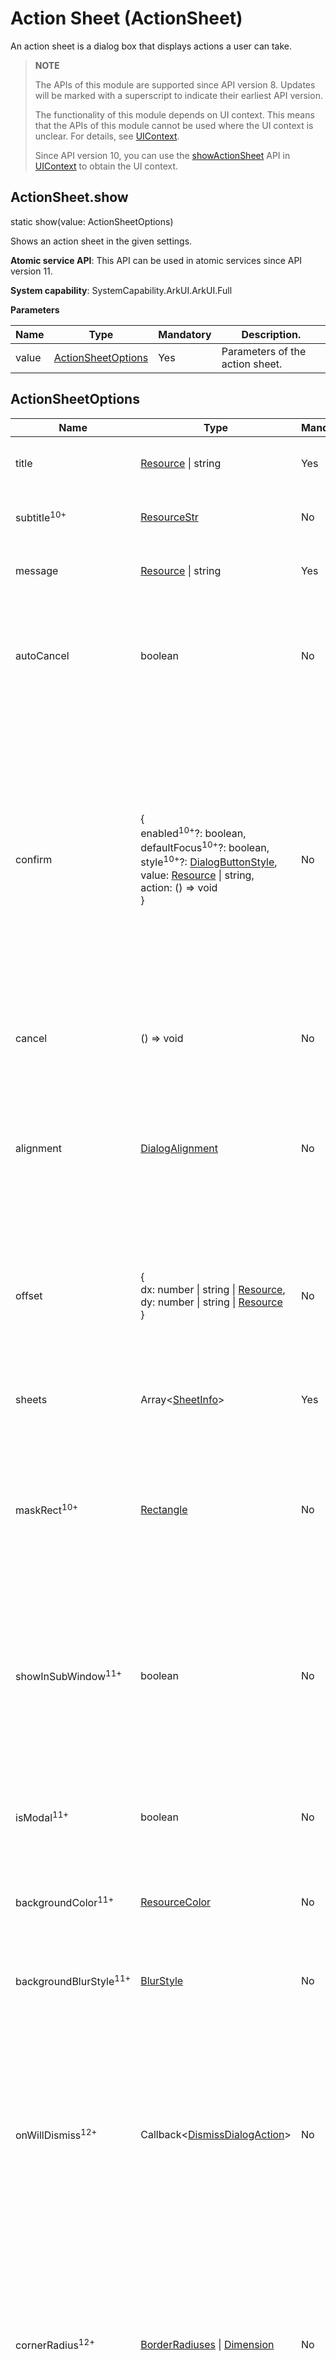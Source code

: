 # Action Sheet (ActionSheet)

An action sheet is a dialog box that displays actions a user can take.

>  **NOTE**
>
>  The APIs of this module are supported since API version 8. Updates will be marked with a superscript to indicate their earliest API version.
>
> The functionality of this module depends on UI context. This means that the APIs of this module cannot be used where the UI context is unclear. For details, see [UIContext](../js-apis-arkui-UIContext.md#uicontext).
>
> Since API version 10, you can use the [showActionSheet](../js-apis-arkui-UIContext.md#showactionsheet) API in [UIContext](../js-apis-arkui-UIContext.md#uicontext) to obtain the UI context.

## ActionSheet.show

static show(value: ActionSheetOptions)

Shows an action sheet in the given settings.

**Atomic service API**: This API can be used in atomic services since API version 11.

**System capability**: SystemCapability.ArkUI.ArkUI.Full

**Parameters**

| Name| Type                                             | Mandatory| Description.                    |
| ------ | ------------------------------------------------- | ---- | ------------------------ |
| value  | [ActionSheetOptions](#actionsheetoptions) | Yes  | Parameters of the action sheet.|

## ActionSheetOptions

| Name     | Type                   | Mandatory | Description                         |
| ---------- | -------------------------- | ------- | ----------------------------- |
| title      | [Resource](ts-types.md#resource) \| string | Yes    |  Title of the dialog box.<br>**Atomic service API**: This API can be used in atomic services since API version 11.|
| subtitle<sup>10+</sup> | [ResourceStr](ts-types.md#resourcestr) | No| Subtitle of the dialog box.<br>**Atomic service API**: This API can be used in atomic services since API version 11.|
| message    | [Resource](ts-types.md#resource) \| string | Yes    | Content of the dialog box.<br>**Atomic service API**: This API can be used in atomic services since API version 11. |
| autoCancel | boolean                           | No    | Whether to close the dialog box when the overlay is clicked.<br>Default value: **true**<br>The value **true** means to close the dialog box when the overlay is clicked, and **false** means the opposite.<br>**Atomic service API**: This API can be used in atomic services since API version 11.|
| confirm    | {<br>enabled<sup>10+</sup>?: boolean,<br>defaultFocus<sup>10+</sup>?: boolean,<br>style<sup>10+</sup>?: [DialogButtonStyle](#dialogbuttonstyle10),<br>value: [Resource](ts-types.md#resource) \| string,<br>action: () =&gt; void<br>} | No | Information about the confirm button. When the dialog box has focus and the **Tab** key is not pressed for sequential focus navigation, the button responds to the **Enter** key by default.<br>**enabled**: whether the button responds to clicks. The value **true** means that the button responds to clicks, and **false** means the opposite.<br>Default value: **true**<br>**defaultFocus**: whether the button is the default focus. The value **true** means that the button is the default focus, and **false** means the opposite.<br>Default value: **false**<br>**style**: button style.<br>Default value: **DialogButtonStyle.DEFAULT**<br>**value**: button text.<br>**action**: callback upon button clicking.<br>**Atomic service API**: This API can be used in atomic services since API version 11.|
| cancel     | () =&gt; void           | No    | Callback invoked when the dialog box is closed after the overlay is clicked.<br>**Atomic service API**: This API can be used in atomic services since API version 11. |
| alignment  | [DialogAlignment](ts-methods-alert-dialog-box.md#dialogalignment) | No    |  Alignment mode of the dialog box in the vertical direction.<br>Default value: **DialogAlignment.Bottom**<br>**Atomic service API**: This API can be used in atomic services since API version 11.<br>**NOTE**<br>If **showInSubWindow** is set to **true** in **UIExtension**, the dialog box is aligned with the host window based on **UIExtension**.|
| offset     | {<br>dx: number \| string \| [Resource](ts-types.md#resource),<br>dy: number \| string \| [Resource](ts-types.md#resource)<br>} | No     | Offset of the dialog box relative to the alignment position.<br>Default value:<br>1. When alignment is set to **Top**, **TopStart**, or **TopEnd**: {dx: 0,dy: "40vp"}<br>2. When **alignment** is set to any other value: {dx: 0,dy: "-40vp"}<br>**Atomic service API**: This API can be used in atomic services since API version 11.|
| sheets     | Array&lt;[SheetInfo](#sheetinfo)&gt; | Yes      | Options in the dialog box. Each option supports the image, text, and callback.<br>**Atomic service API**: This API can be used in atomic services since API version 11.|
| maskRect<sup>10+</sup> | [Rectangle](ts-methods-alert-dialog-box.md#rectangle8) | No    | Mask area of the dialog box. Events outside the mask area are transparently transmitted, and events within the mask area are not.<br>Default value: **{ x: 0, y: 0, width: '100%', height: '100%' }**<br>**NOTE**<br>**maskRect** does not take effect when **showInSubWindow** is set to **true**.<br>**Atomic service API**: This API can be used in atomic services since API version 12.|
| showInSubWindow<sup>11+</sup> | boolean | No| Whether to show the dialog box in a sub-window when the dialog box needs to be displayed outside the main window.<br>Default value: **false**<br>**NOTE**<br>A dialog box whose **showInSubWindow** attribute is **true** cannot trigger the display of another dialog box whose **showInSubWindow** attribute is also **true**.<br>**Atomic service API**: This API can be used in atomic services since API version 12.|
| isModal<sup>11+</sup> | boolean | No| Whether the dialog box is a modal. A modal dialog box has a mask applied, while a non-modal dialog box does not.<br>Default value: **true**<br>**Atomic service API**: This API can be used in atomic services since API version 12.|
| backgroundColor<sup>11+</sup> | [ResourceColor](ts-types.md#resourcecolor)  | No| Background color of the dialog box.<br>Default value: **Color.Transparent**<br>**Atomic service API**: This API can be used in atomic services since API version 12.|
| backgroundBlurStyle<sup>11+</sup> | [BlurStyle](ts-appendix-enums.md#blurstyle9) | No| Background blur style of the dialog box.<br>Default value: **BlurStyle.COMPONENT_ULTRA_THICK**<br>**Atomic service API**: This API can be used in atomic services since API version 12.|
| onWillDismiss<sup>12+</sup> | Callback<[DismissDialogAction](ts-methods-alert-dialog-box.md#dismissdialogaction12)> | No| Callback for interactive closure of the dialog box.<br>**NOTE**<br>1. If this callback is registered, the dialog box will not be closed immediately after the user touches the mask or the Back button, presses the Esc key, or swipes left or right on the screen. The **reason** parameter in the callback is used to determine whether the dialog box can be closed. The reason returned by the component does not support the value **CLOSE_BUTTON**.<br>2. In the **onWillDismiss** callback, another **onWillDismiss** callback is not allowed.|
| cornerRadius<sup>12+</sup> | [BorderRadiuses](ts-types.md#borderradiuses9) \| [Dimension](ts-types.md#dimension10)  | No| Radius of the rounded corners of the background.<br>You can set separate radiuses for the four rounded corners.<br>Default value: **{ topLeft: '32vp', topRight: '32vp', bottomLeft: '32vp', bottomRight: '32vp' }**<br> The radius of the rounded corners is subject to the component size. Its maximum value is half of the component width or height. If the value is negative, the default value is used.<br> When set to a percentage, the value defines the radius as a percentage of the parent component's width or height.|
| borderWidth<sup>12+</sup> | [Dimension](ts-types.md#dimension10) \| [EdgeWidths](ts-types.md#edgewidths9)  | No| Border width of the dialog box.<br>You can set the width for all four sides or set separate widths for individual sides.<br>Default value: **0**<br> When set to a percentage, the value defines the border width as a percentage of the parent dialog box's width.<br>If the left and right borders are greater than its width, or the top and bottom borders are greater than its height, the dialog box may not display as expected.|
| borderColor<sup>12+</sup> | [ResourceColor](ts-types.md#resourcecolor) \| [EdgeColors](ts-types.md#edgecolors9)  | No| Border color of the dialog box.<br>Default value: **Color.Black**<br> **borderColor** must be used with **borderWidth** in pairs.|
| borderStyle<sup>12+</sup> | [BorderStyle](ts-appendix-enums.md#borderstyle) \| [EdgeStyles](ts-types.md#edgestyles9)  | No| Border style of the dialog box.<br>Default value: **BorderStyle.Solid**<br> **borderStyle** must be used with **borderWidth** in pairs.|
| width<sup>12+</sup> | [Dimension](ts-types.md#dimension10)   | No| Width of the dialog box.<br>**NOTE**<br>- Default maximum width of the dialog box: 400 vp<br>- When this parameter is set to a percentage, the reference width of the dialog box is the width of the window where the dialog box is located. You can decrease or increase the width as needed.|
| height<sup>12+</sup> | [Dimension](ts-types.md#dimension10)   | No| Height of the dialog box.<br>**NOTE**<br>- Default maximum height of the dialog box: 0.9 x (Window height – Safe area)<br>- When this parameter is set to a percentage, the reference height of the dialog box is the height of the window where the dialog box is located minus the safe area. You can decrease or increase the height as needed.|
| shadow<sup>12+</sup> | [ShadowOptions](ts-universal-attributes-image-effect.md#shadowoptions) \| [ShadowStyle](ts-universal-attributes-image-effect.md#shadowstyle10)   | No| Shadow of the dialog box.<br> Default value on 2-in-1 devices: **ShadowStyle.OUTER_FLOATING_MD** when the dialog box is focused and **ShadowStyle.OUTER_FLOATING_SM** otherwise|
| transition<sup>12+</sup> | [TransitionEffect](ts-transition-animation-component.md#transitioneffect10) | No| Transition effect for the entrance and exit of the dialog box.<br>**NOTE**<br>1. If this parameter is not set, the default effect is used.<br>2. Touching the Back button during the entrance animation pauses the entrance animation and starts the exit animation. The final effect is one obtained after the curves of the entrance and exit animations are combined.<br>3. Touching the Back button during the exit animation does not affect the animation playback. Touching the Back button again closes the application.|
## SheetInfo

**Atomic service API**: This API can be used in atomic services since API version 11.

| Name| Type                                                    | Mandatory| Description         |
| ------ | ------------------------------------------------------------ | ---- | ----------------- |
| title  | string \| [Resource](ts-types.md#resource) | Yes  | Sheet text.      |
| icon   | string \| [Resource](ts-types.md#resource) | No  | Sheet icon. By default, no icon is displayed.    |
| action | ()=&gt;void                                          | Yes  | Callback when the sheet is selected.|

## DialogButtonStyle<sup>10+</sup>

**Atomic service API**: This API can be used in atomic services since API version 11.

| Name     | Description.                             |
| --------- | --------------------------------- |
| DEFAULT   | Blue text on white background (black background under the dark theme).|
| HIGHLIGHT | White text on blue background.                       |

## Example

### Example 1

```ts
@Entry
@Component
struct ActionSheetExample {
  build() {
    Flex({ direction: FlexDirection.Column, alignItems: ItemAlign.Center, justifyContent: FlexAlign.Center }) {
      Button('Click to Show ActionSheet')
        .onClick(() => {
          ActionSheet.show({
            title: 'ActionSheet title',
            subtitle: 'ActionSheet subtitle',
            message: 'message',
            autoCancel: true,
            confirm: {
              defaultFocus: true,
              value: 'Confirm button',
              action: () => {
                console.log('Get Alert Dialog handled')
              }
            },
            cancel: () => {
              console.log('actionSheet canceled')
            },
              onWillDismiss:(dismissDialogAction: DismissDialogAction)=> {
                console.info("reason=" + JSON.stringify(dismissDialogAction.reason))
                console.log("dialog onWillDismiss")
                if (dismissDialogAction.reason == DismissReason.PRESS_BACK) {
                  dismissDialogAction.dismiss()
                }
                if (dismissDialogAction.reason == DismissReason.TOUCH_OUTSIDE) {
                  dismissDialogAction.dismiss()
                }
              },
            alignment: DialogAlignment.Bottom,
            offset: { dx: 0, dy: -10 },
            sheets: [
              {
                title: 'apples',
                action: () => {
                  console.log('apples')
                }
              },
              {
                title: 'bananas',
                action: () => {
                  console.log('bananas')
                }
              },
              {
                title: 'pears',
                action: () => {
                  console.log('pears')
                }
              }
            ]
          })
        })
    }.width('100%')
    .height('100%')
  }
}
```

![en-us_image_action](figures/en-us_image_action.gif)

### Example 2

```ts
@Entry
@Component
struct ActionSheetExample {
  build() {
    Flex({ direction: FlexDirection.Column, alignItems: ItemAlign.Center, justifyContent: FlexAlign.Center }) {
      Button('Click to Show ActionSheet')
        .onClick(() => {
          ActionSheet.show({
            title: 'ActionSheet title',
            subtitle: 'ActionSheet subtitle',
            message: 'message',
            autoCancel: true,
            showInSubWindow: true,
            isModal: true,
            confirm: {
              defaultFocus: true,
              value: 'Confirm button',
              action: () => {
                console.log('Get Alert Dialog handled')
              }
            },
            cancel: () => {
              console.log('actionSheet canceled')
            },
              onWillDismiss:(dismissDialogAction: DismissDialogAction)=> {
                console.info("reason=" + JSON.stringify(dismissDialogAction.reason))
                console.log("dialog onWillDismiss")
                if (dismissDialogAction.reason == DismissReason.PRESS_BACK) {
                  dismissDialogAction.dismiss()
                }
                if (dismissDialogAction.reason == DismissReason.TOUCH_OUTSIDE) {
                  dismissDialogAction.dismiss()
                }
              },
            alignment: DialogAlignment.Center,
            offset: { dx: 0, dy: -10 },
            sheets: [
              {
                title: 'apples',
                action: () => {
                  console.log('apples')
                }
              },
              {
                title: 'bananas',
                action: () => {
                  console.log('bananas')
                }
              },
              {
                title: 'pears',
                action: () => {
                  console.log('pears')
                }
              }
            ]
          })
        })
    }.width('100%')
    .height('100%')
  }
}
```

![en-us_image_action_showinsubwindow](figures/en-us_image_action_showinsubwindow.jpg)

### Example 3
This example sets a 3s entrance animation and a 100 ms exit animation for the action sheet.
```ts
import router from '@ohos.router';
@Entry
@Component
struct ActionSheetExample {
  build() {
    Column({ space: 5 }) {
      Button('ActionSheet Set Duration')
        .onClick(() => {
            ActionSheet.show({
              title: 'ActionSheet 1',
              message: 'Set Animation Duration open 3 second, close 100 ms',
              autoCancel: true,
              alignment: DialogAlignment.Top,
              transition:TransitionEffect.asymmetric(TransitionEffect.OPACITY
                .animation({ duration: 3000, curve: Curve.Sharp }).combine(TransitionEffect.scale({x: 1.5, y: 1.5}).animation({duration: 3000, curve: Curve.Sharp})),
                TransitionEffect.OPACITY.animation({ duration: 100, curve: Curve.Smooth })
                  .combine(TransitionEffect.scale({x: 0.5, y: 0.5}).animation({duration: 100, curve: Curve.Smooth}))),
              offset: { dx: 0, dy: -20 },
              confirm: {
                value: 'button',
                action: () => {
                  console.info('Button-clicking callback')
                }
              },
              cancel: () => {
                console.info('Closed callbacks')
              },
              sheets: [
                {
                  title: 'apples',
                  action: () => {
                    console.log('apples')
                  }
                },
                {
                  title: 'bananas',
                  action: () => {
                    console.log('bananas')
                  }
                },
                {
                  title: 'pears',
                  action: () => {
                    console.log('pears')
                  }
                }
              ]
            })
        }).backgroundColor(0x317aff).height("88px")
    }.width('100%').margin({ top: 5 })
  }
}
```

![en-us_image_action_animation](figures/en-us_image_action_animation.gif)
